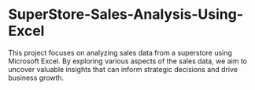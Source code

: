 # SuperStore-Sales-Analysis-Using-Excel
This project focuses on analyzing sales data from a superstore using Microsoft Excel. By exploring various aspects of the sales data, we aim to uncover valuable insights that can inform strategic decisions and drive business growth.
